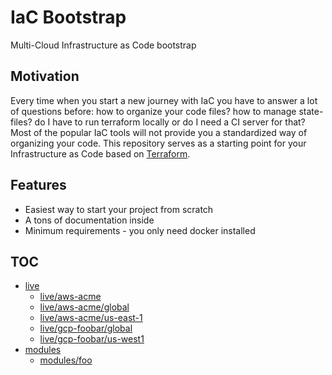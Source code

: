 # IaC Bootstrap

Multi-Cloud Infrastructure as Code bootstrap

## Motivation

Every time when you start a new journey with IaC you have to answer
a lot of questions before: how to organize your code files? how to manage state-files? do I have to run terraform locally or do I need a CI server for that? Most of the popular IaC tools will not provide you
a standardized way of organizing your code.
This repository serves as a starting point for your Infrastructure as Code
based on [Terraform](https://terraform.io).

## Features

* Easiest way to start your project from scratch
* A tons of documentation inside
* Minimum requirements - you only need docker installed


## TOC

* [live](src/live/README.md)
    * [live/aws-acme](src/live/aws-acme/README.md)
    * [live/aws-acme/global](src/live/aws-acme/global/README.md)
    * [live/aws-acme/us-east-1](src/live/aws-acme/us-east-1/README.md)
    * [live/gcp-foobar/global](src/live/gcp-foobar/global/README.md)
    * [live/gcp-foobar/us-west1](src/live/gcp-foobar/us-west1/README.md)
* [modules](src/modules/README.md)
    * [modules/foo](src/modules/foo/README.md)
